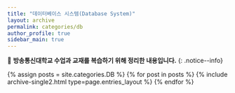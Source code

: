 ```yaml
---
title: "데이터베이스 시스템(Database System)"
layout: archive
permalink: categories/db
author_profile: true
sidebar_main: true
---
```


📝 **방송통신대학교 수업과 교재를 복습하기 위해 정리한 내용입니다.**
{: .notice--info}

{% assign posts = site.categories.DB %}
{% for post in posts %} {% include archive-single2.html type=page.entries_layout %} {% endfor %}
